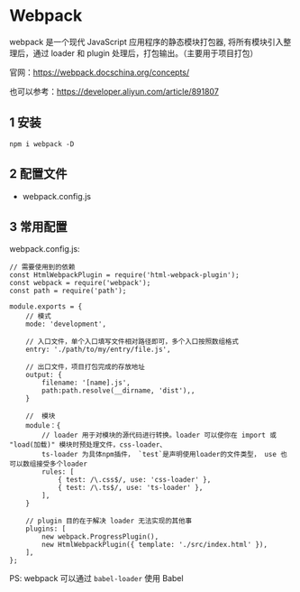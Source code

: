 # Webpack

webpack 是一个现代 JavaScript 应用程序的静态模块打包器, 将所有模块引入整理后，通过 loader 和 plugin 处理后，打包输出。（主要用于项目打包）

官网：https://webpack.docschina.org/concepts/

也可以参考：https://developer.aliyun.com/article/891807

## 1 安装

`npm i webpack -D`

## 2 配置文件

- webpack.config.js
  
## 3 常用配置
webpack.config.js:
```
// 需要使用到的依赖
const HtmlWebpackPlugin = require('html-webpack-plugin');
const webpack = require('webpack');
const path = require('path');

module.exports = {
    // 模式
    mode: 'development',

    // 入口文件，单个入口填写文件相对路径即可，多个入口按照数组格式
    entry: './path/to/my/entry/file.js',

    // 出口文件，项目打包完成的存放地址
    output: {
        filename: '[name].js',
        path:path.resolve(__dirname, 'dist'),, 
    }

    //  模块
    module：{
        // loader 用于对模块的源代码进行转换。loader 可以使你在 import 或 "load(加载)" 模块时预处理文件，css-loader、
        ts-loader 为具体npm插件， `test`是声明使用loader的文件类型， use 也可以数组接受多个loader
        rules: [
            { test: /\.css$/, use: 'css-loader' },
            { test: /\.ts$/, use: 'ts-loader' },
        ],
    }

    // plugin 目的在于解决 loader 无法实现的其他事
    plugins: [
        new webpack.ProgressPlugin(),
        new HtmlWebpackPlugin({ template: './src/index.html' }),
    ],
};
```

PS: webpack 可以通过 `babel-loader` 使用 Babel